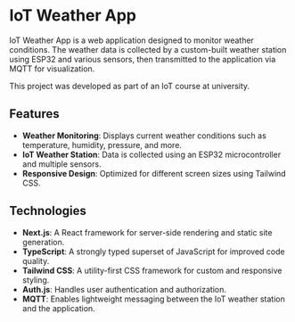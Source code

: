 # IoT Weather App

IoT Weather App is a web application designed to monitor weather conditions. The weather data is collected by a custom-built weather station using ESP32 and various sensors, then transmitted to the application via MQTT for visualization.

This project was developed as part of an IoT course at university.

## Features

- **Weather Monitoring**: Displays current weather conditions such as temperature, humidity, pressure, and more.
- **IoT Weather Station**: Data is collected using an ESP32 microcontroller and multiple sensors.
- **Responsive Design**: Optimized for different screen sizes using Tailwind CSS.

## Technologies

- **Next.js**: A React framework for server-side rendering and static site generation.
- **TypeScript**: A strongly typed superset of JavaScript for improved code quality.
- **Tailwind CSS**: A utility-first CSS framework for custom and responsive styling.
- **Auth.js**: Handles user authentication and authorization.
- **MQTT**: Enables lightweight messaging between the IoT weather station and the application.

